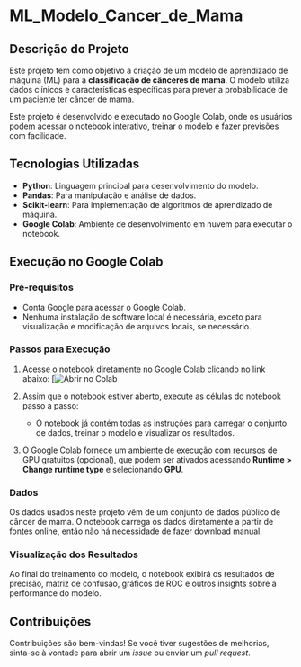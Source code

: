 # ML_Modelo_Cancer_de_Mama

## Descrição do Projeto
Este projeto tem como objetivo a criação de um modelo de aprendizado de máquina (ML) para a **classificação de cânceres de mama**. O modelo utiliza dados clínicos e características específicas para prever a probabilidade de um paciente ter câncer de mama.

Este projeto é desenvolvido e executado no Google Colab, onde os usuários podem acessar o notebook interativo, treinar o modelo e fazer previsões com facilidade.

## Tecnologias Utilizadas
- **Python**: Linguagem principal para desenvolvimento do modelo.
- **Pandas**: Para manipulação e análise de dados.
- **Scikit-learn**: Para implementação de algoritmos de aprendizado de máquina.
- **Google Colab**: Ambiente de desenvolvimento em nuvem para executar o notebook.

## Execução no Google Colab

### Pré-requisitos
- Conta Google para acessar o Google Colab.
- Nenhuma instalação de software local é necessária, exceto para visualização e modificação de arquivos locais, se necessário.

### Passos para Execução
1. Acesse o notebook diretamente no Google Colab clicando no link abaixo:
   [![Abrir no Colab](https://colab.research.google.com/github/LuizCarls/ML_Modelo_Cance_de_Mama/blob/main/ML_Modelo_Cance_de_Mama.ipynb)

2. Assim que o notebook estiver aberto, execute as células do notebook passo a passo:
   - O notebook já contém todas as instruções para carregar o conjunto de dados, treinar o modelo e visualizar os resultados.

3. O Google Colab fornece um ambiente de execução com recursos de GPU gratuitos (opcional), que podem ser ativados acessando **Runtime > Change runtime type** e selecionando **GPU**.

### Dados
Os dados usados neste projeto vêm de um conjunto de dados público de câncer de mama. O notebook carrega os dados diretamente a partir de fontes online, então não há necessidade de fazer download manual.

### Visualização dos Resultados
Ao final do treinamento do modelo, o notebook exibirá os resultados de precisão, matriz de confusão, gráficos de ROC e outros insights sobre a performance do modelo.

## Contribuições
Contribuições são bem-vindas! Se você tiver sugestões de melhorias, sinta-se à vontade para abrir um _issue_ ou enviar um _pull request_.
